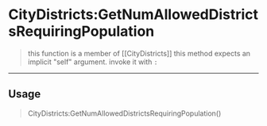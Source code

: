 # CityDistricts:GetNumAllowedDistrictsRequiringPopulation
> this function is a member of [[CityDistricts]]
> this method expects an implicit "self" argument. invoke it with `:`
-----
## Usage
> CityDistricts:GetNumAllowedDistrictsRequiringPopulation()
